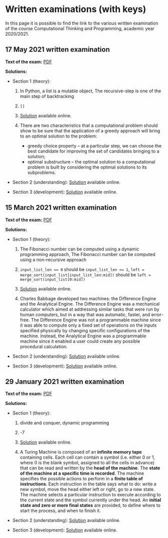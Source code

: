 # Written examinations (with keys)

In this page it is possible to find the link to the various written examination of the course Computational Thinking and Programming, academic year 2020/2021.

## 17 May 2021 written examination

**Text of the exam:** [PDF](./written-examination-2021-05-17.pdf)

**Solutions:**
* Section 1 (theory):
  1. In Python, a list is a mutable object, The recursive-step is one of the main step of backtracking
     
  2. `[]`
     
  3. [Solution](https://comp-think.github.io/exercises/development/beginner/exercise-19) available online.
  
  4. There are two characteristics that a computational problem should show to be sure that the application of a greedy approach will bring to an optimal solution to the problem:
     * greedy choice property – at a particular step, we can choose the best candidate for improving the set of candidates bringing to a solution;
     * optimal substructure – the optimal solution to a computational problem is built by considering the optimal solutions to its subproblems.

* Section 2 (understanding): [Solution](https://comp-think.github.io/exercises/understanding/advanced/exercise-22) available online.

* Section 3 (development): [Solution](https://comp-think.github.io/exercises/development/advanced/exercise-22) available online.


## 15 March 2021 written examination

**Text of the exam:** [PDF](./written-examination-2021-03-15.pdf)

**Solutions:**
* Section 1 (theory):
  1. The Fibonacci number can be computed using a dynamic programming approach, The Fibonacci number can be computed using a non-recursive approach
     
  2. `input_list_len == 0` should be `input_list_len <= 1`, `left = merge_sort(input_list[input_list_len:mid])` should be `left = merge_sort(input_list[0:mid])`
     
  3. [Solution](https://comp-think.github.io/exercises/development/beginner/exercise-18) available online.
  
  4. Charles Babbage developed two machines: the Difference Engine and the Analytical Engine. The Difference Engine was a mechanical calculator which aimed at addressing similar tasks that were run by human computers, but in a way that was automatic, faster, and error-free. The Difference Engine was not a programmable machine since it was able to compute only a fixed set of operations on the inputs specified physically by changing specific configurations of the machine. Instead, the Analytical Engine was a programmable machine since it enabled a user could create any possible procedural calculation.

* Section 2 (understanding): [Solution](https://comp-think.github.io/exercises/understanding/advanced/exercise-21) available online.

* Section 3 (development): [Solution](https://comp-think.github.io/exercises/development/advanced/exercise-21) available online.


## 29 January 2021 written examination

**Text of the exam:** [PDF](./written-examination-2021-01-29.pdf)

**Solutions:**
* Section 1 (theory):
  1. divide and conquer, dynamic programming
     
  2. -7
     
  3. [Solution](https://comp-think.github.io/exercises/development/beginner/exercise-17) available online.
  
  4. A Turing Machine is composed of an **infinite memory tape** containing cells. Each cell can contain a symbol (i.e. either 0 or 1, where 0 is the blank symbol, assigned to all the cells in advance) that can be read and written by the **head of the machine**. The **state of the machine at a specific time is recorded**. The machine specifies the possible actions to perform in a **finite table of instructions**. Each instruction in the table says what to do: write a new symbol, move the head either left or right, go to a new state. The machine selects a particular instruction to execute according to the current state and the symbol currently under the head. An **initial state and zero or more final states** are provided, to define where to start the process, and when to finish it.

* Section 2 (understanding): [Solution](https://comp-think.github.io/exercises/understanding/advanced/exercise-20) available online.

* Section 3 (development): [Solution](https://comp-think.github.io/exercises/development/advanced/exercise-20) available online.
